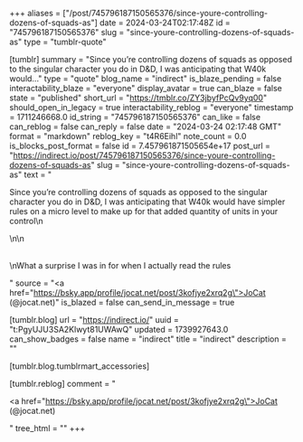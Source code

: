 +++
aliases = ["/post/745796187150565376/since-youre-controlling-dozens-of-squads-as"]
date = 2024-03-24T02:17:48Z
id = "745796187150565376"
slug = "since-youre-controlling-dozens-of-squads-as"
type = "tumblr-quote"

[tumblr]
summary = "Since you’re controlling dozens of squads as opposed to the singular character you do in D&D, I was anticipating that W40k would..."
type = "quote"
blog_name = "indirect"
is_blaze_pending = false
interactability_blaze = "everyone"
display_avatar = true
can_blaze = false
state = "published"
short_url = "https://tmblr.co/ZY3jbyfPcQv9yq00"
should_open_in_legacy = true
interactability_reblog = "everyone"
timestamp = 1711246668.0
id_string = "745796187150565376"
can_like = false
can_reblog = false
can_reply = false
date = "2024-03-24 02:17:48 GMT"
format = "markdown"
reblog_key = "t4R6Eihl"
note_count = 0.0
is_blocks_post_format = false
id = 7.457961871505654e+17
post_url = "https://indirect.io/post/745796187150565376/since-youre-controlling-dozens-of-squads-as"
slug = "since-youre-controlling-dozens-of-squads-as"
text = "<p>Since you&rsquo;re controlling dozens of squads as opposed to the singular character you do in D&amp;D, I was anticipating that W40k would have simpler rules on a micro level to make up for that added quantity of units in your control\n<br/></p>\n\n<p><br/>\nWhat a surprise I was in for when I actually read the rules</p>"
source = "<a href=\"https://bsky.app/profile/jocat.net/post/3kofjye2xrq2g\">JoCat (@jocat.net)</a>"
is_blazed = false
can_send_in_message = true

[tumblr.blog]
url = "https://indirect.io/"
uuid = "t:PgyUJU3SA2Klwyt81UWAwQ"
updated = 1739927643.0
can_show_badges = false
name = "indirect"
title = "indirect"
description = ""

[tumblr.blog.tumblrmart_accessories]

[tumblr.reblog]
comment = "<p><a href=\"https://bsky.app/profile/jocat.net/post/3kofjye2xrq2g\">JoCat (@jocat.net)</a></p>"
tree_html = ""
+++
